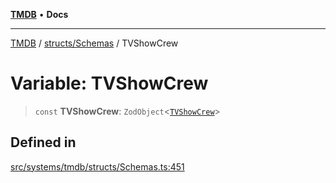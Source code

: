 [**TMDB**](../../../README.md) • **Docs**

***

[TMDB](../../../README.md) / [structs/Schemas](../README.md) / TVShowCrew

# Variable: TVShowCrew

> `const` **TVShowCrew**: `ZodObject`\<[`TVShowCrew`](../type-aliases/TVShowCrew.md)\>

## Defined in

[src/systems/tmdb/structs/Schemas.ts:451](https://github.com/Norviah/media-hub/blob/b0accce5c447ccf1a18696f3cb0baef1f5bd16be/src/systems/tmdb/structs/Schemas.ts#L451)
